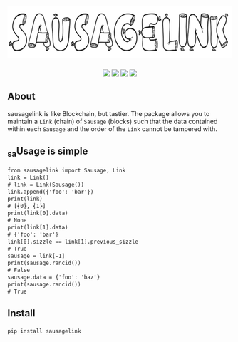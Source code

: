 <h1 align="center">
  <img src="images/logo.png" width="704px" height="116px" alt="sausagelink">
</h1>

<p align="center">
  <a href="https://pypi.python.org/pypi/sausagelink"><img src="https://badge.fury.io/py/sausagelink.svg"></a>
  <a href="https://travis-ci.org/maxhumber/sausagelink"><img src="https://img.shields.io/travis/maxhumber/sausagelink.svg"></a>
  <a href="http://unlicense.org/"><img src="https://img.shields.io/pypi/l/sausagelink.svg"></a>
  <a href="https://pypi.python.org/pypi/sausagelink"><img src="https://img.shields.io/pypi/pyversions/sausagelink.svg"></a>
</p>

## About

sausagelink is like Blockchain, but tastier. The package allows you to maintain a `Link` (chain) of `Sausage` (blocks) such that the data contained within each `Sausage` and the order of the `Link` cannot be tampered with.

## <sub>sa</sub>Usage is simple

```
from sausagelink import Sausage, Link
link = Link()
# link = Link(Sausage())
link.append({'foo': 'bar'})
print(link)
# [⎨0⎬, ⎨1⎬]
print(link[0].data)
# None
print(link[1].data)
# {'foo': 'bar'}
link[0].sizzle == link[1].previous_sizzle
# True
sausage = link[-1]
print(sausage.rancid())
# False
sausage.data = {'foo': 'baz'}
print(sausage.rancid())
# True
```

## Install

`pip install sausagelink`
